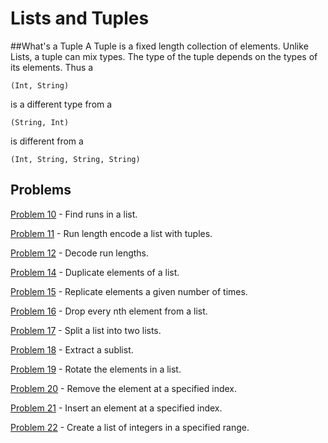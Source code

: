 # Lists and Tuples

##What's a Tuple
A Tuple is a fixed length collection of elements. Unlike Lists, a tuple can mix types. The type of the tuple depends on the types of its elements. Thus a

`(Int, String) `

is a different type from a

`(String, Int)`

is different from a

`(Int, String, String, String)`

## Problems
[Problem 10](p/p10.md) - Find runs in a list.

[Problem 11](p/p11.md) - Run length encode a list with tuples.

[Problem 12](p/p12.md) - Decode run lengths.

[Problem 14](p/p14.md) - Duplicate elements of a list.

[Problem 15](p/p15.md) - Replicate elements a given number of times.

[Problem 16](p/p16.md) - Drop every nth element from a list.

[Problem 17](p/p17.md) - Split a list into two lists.

[Problem 18](p/p18.md) - Extract a sublist.

[Problem 19](p/p19.md) - Rotate the elements in a list.

[Problem 20](p/p20.md) - Remove the element at a specified index.

[Problem 21](p/p21.md) - Insert an element at a specified index.

[Problem 22](p/p22.md) - Create a list of integers in a specified range.